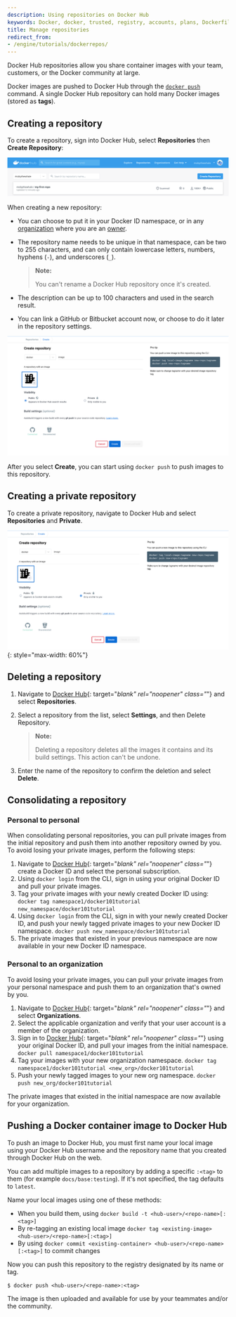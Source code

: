 ```yaml
---
description: Using repositories on Docker Hub
keywords: Docker, docker, trusted, registry, accounts, plans, Dockerfile, Docker Hub, webhooks, docs, documentation, manage, repos
title: Manage repositories
redirect_from:
- /engine/tutorials/dockerrepos/
---
```


Docker Hub repositories allow you share container images with your team,
customers, or the Docker community at large.

Docker images are pushed to Docker Hub through the [`docker push`](/engine/reference/commandline/push/)
command. A single Docker Hub repository can hold many Docker images (stored as
**tags**).

## Creating a repository

To create a repository, sign into Docker Hub, select **Repositories** then
**Create Repository**:

![Create repo](../images/repos-create.png)

When creating a new repository:

* You can choose to put it in your Docker ID namespace, or in any
  [organization](../../docker-hub/orgs.md) where you are an [owner](../../docker-hub/orgs.md#the-owners-team).
* The repository name needs to be unique in that namespace, can be two
  to 255 characters, and can only contain lowercase letters, numbers, hyphens (`-`), and underscores (`_`).

  > **Note:**
  >
  > You can't rename a Docker Hub repository once it's created.

* The description can be up to 100 characters and used in the search result.
* You can link a GitHub or Bitbucket account now, or choose to do it later in
  the repository settings.

![Setting page for creating a repo](../images/repo-create-details.png)

After you select **Create**, you can start using `docker push` to push
images to this repository.

## Creating a private repository

To create a private repository, navigate to Docker Hub and select **Repositories** and **Private**.

![Create Private Repo](/docker-hub/images/repo-create-private.png){: style="max-width: 60%"}

## Deleting a repository

1. Navigate to [Docker Hub](https://hub.docker.com){: target="_blank" rel="noopener" class="_"} and select **Repositories**.

2. Select a repository from the list, select **Settings**, and then Delete Repository.

    > **Note:**
    >
    > Deleting a repository deletes all the images it contains and its build settings. This action can't be undone.

3. Enter the name of the repository to confirm the deletion and select **Delete**.

## Consolidating a repository

### Personal to personal

When consolidating personal repositories, you can pull private images from the initial repository and push them into another repository owned by you. To avoid losing your private images, perform the following steps:

1. Navigate to [Docker Hub](https://hub.docker.com){: target="_blank" rel="noopener" class="_"} create a Docker ID and select the personal subscription.
2. Using `docker login` from the CLI, sign in using your original Docker ID and pull your private images.
3. Tag your private images with your newly created Docker ID using:
`docker tag namespace1/docker101tutorial new_namespace/docker101tutorial`
4. Using `docker login` from the CLI, sign in with your newly created Docker ID, and push your newly tagged private images to your new Docker ID namespace.
`docker push new_namespace/docker101tutorial`
5. The private images that existed in your previous namespace are now available in your new Docker ID namespace.

### Personal to an organization

To avoid losing your private images, you can pull your private images from your personal namespace and push them to an organization that's owned by you.

1. Navigate to [Docker Hub](https://hub.docker.com){: target="_blank" rel="noopener" class="_"} and select **Organizations**.
2. Select the applicable organization and verify that your user account is a member of the organization.
3. Sign in to [Docker Hub](https://hub.docker.com){: target="_blank" rel="noopener" class="_"} using your original Docker ID, and pull your images from the initial namespace.
`docker pull namespace1/docker101tutorial`
4. Tag your images with your new organization namespace.
`docker tag namespace1/docker101tutorial <new_org>/docker101tutorial`
5. Push your newly tagged images to your new org namespace.
`docker push new_org/docker101tutorial`

The private images that existed in the initial namespace are now available for your organization.

## Pushing a Docker container image to Docker Hub

To push an image to Docker Hub, you must first name your local image using your
Docker Hub username and the repository name that you created through Docker Hub
on the web.

You can add multiple images to a repository by adding a specific `:<tag>` to
them (for example `docs/base:testing`). If it's not specified, the tag defaults
to `latest`.

Name your local images using one of these methods:

* When you build them, using `docker build -t <hub-user>/<repo-name>[:<tag>]`
* By re-tagging an existing local image `docker tag <existing-image> <hub-user>/<repo-name>[:<tag>]`
* By using `docker commit <existing-container> <hub-user>/<repo-name>[:<tag>]`
  to commit changes

Now you can push this repository to the registry designated by its name or tag.

```console
$ docker push <hub-user>/<repo-name>:<tag>
```

The image is then uploaded and available for use by your teammates and/or
the community.